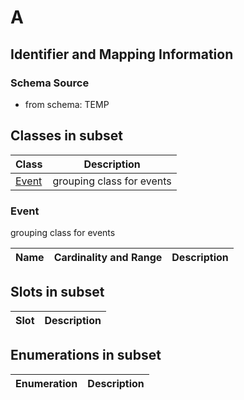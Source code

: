# A

## Identifier and Mapping Information







### Schema Source


* from schema: TEMP




## Classes in subset

| Class | Description |
| --- | --- |
| [Event](Event.md) | grouping class for events |


### Event

grouping class for events

| Name | Cardinality and Range  | Description  |
| ---  | ---  | --- |




## Slots in subset

| Slot | Description |
| --- | --- |


## Enumerations in subset

| Enumeration | Description |
| --- | --- |

